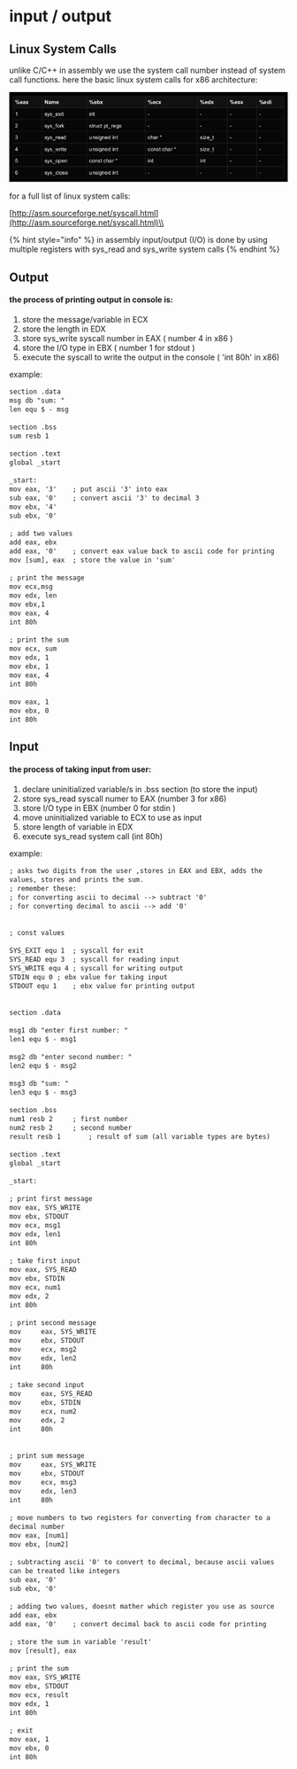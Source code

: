 # input / output

## Linux System Calls

unlike C/C++ in assembly we use the system call number instead of system call functions. here the basic linux system calls for x86 architecture:

![](<../../.gitbook/assets/image (133).png>)

for a full list of linux system calls:

[http://asm.sourceforge.net/syscall.html](http://asm.sourceforge.net/syscall.html)\\

{% hint style="info" %}
in assembly input/output (I/O) is done by using multiple registers with sys\_read and sys\_write system calls
{% endhint %}

## Output

#### the process of printing output in console is:

1. store the message/variable in ECX
2. store the length in EDX
3. store sys\_write syscall number in EAX ( number 4 in x86 )
4. store the I/O type in EBX ( number 1 for stdout )
5. execute the syscall to write the output in the console ( 'int 80h' in x86)

example:

```
section .data
msg db "sum: "
len equ $ - msg

section .bss
sum resb 1

section .text
global _start

_start:
mov	eax, '3'	; put ascii '3' into eax
sub	eax, '0'	; convert ascii '3' to decimal 3
mov	ebx, '4'
sub	ebx, '0'

; add two values
add	eax, ebx
add	eax, '0'	; convert eax value back to ascii code for printing
mov	[sum], eax	; store the value in 'sum'

; print the message
mov	ecx,msg
mov	edx, len
mov	ebx,1
mov	eax, 4
int	80h

; print the sum
mov	ecx, sum
mov	edx, 1
mov	ebx, 1
mov	eax, 4
int	80h

mov	eax, 1
mov	ebx, 0
int	80h
```

## Input

#### the process of taking input from user:

1. declare uninitialized variable/s in .bss section (to store the input)
2. store sys\_read syscall numer to EAX (number 3 for x86)
3. store I/O type in EBX (number 0 for stdin )
4. move uninitialized variable to ECX to use as input
5. store length of variable in EDX
6. execute sys\_read system call (int 80h)

example:

```
; asks two digits from the user ,stores in EAX and EBX, adds the values, stores and prints the sum.
; remember these:
; for converting ascii to decimal --> subtract '0'
; for converting decimal to ascii --> add '0'


; const values

SYS_EXIT equ 1	; syscall for exit
SYS_READ equ 3	; syscall for reading input
SYS_WRITE equ 4	; syscall for writing output
STDIN equ 0	; ebx value for taking input
STDOUT equ 1	; ebx value for printing output


section .data

msg1 db "enter first number: "
len1 equ $ - msg1

msg2 db "enter second number: "
len2 equ $ - msg2

msg3 db "sum: "
len3 equ $ - msg3

section .bss
num1 resb 2		; first number
num2 resb 2		; second number
result resb 1		; result of sum (all variable types are bytes)

section .text
global _start

_start:

; print first message
mov	eax, SYS_WRITE
mov	ebx, STDOUT
mov	ecx, msg1
mov	edx, len1
int	80h

; take first input
mov	eax, SYS_READ
mov	ebx, STDIN
mov	ecx, num1
mov	edx, 2
int	80h

; print second message
mov     eax, SYS_WRITE
mov     ebx, STDOUT
mov     ecx, msg2
mov     edx, len2
int     80h

; take second input
mov     eax, SYS_READ
mov     ebx, STDIN
mov     ecx, num2
mov     edx, 2
int     80h


; print sum message
mov     eax, SYS_WRITE
mov     ebx, STDOUT
mov     ecx, msg3
mov     edx, len3
int     80h

; move numbers to two registers for converting from character to a decimal number
mov	eax, [num1]
mov	ebx, [num2]

; subtracting ascii '0' to convert to decimal, because ascii values can be treated like integers
sub	eax, '0'
sub	ebx, '0'

; adding two values, doesnt mather which register you use as source
add	eax, ebx
add	eax, '0'	; convert decimal back to ascii code for printing

; store the sum in variable 'result'
mov	[result], eax

; print the sum
mov	eax, SYS_WRITE
mov	ebx, STDOUT
mov	ecx, result
mov	edx, 1
int	80h

; exit
mov	eax, 1
mov	ebx, 0
int	80h
```
